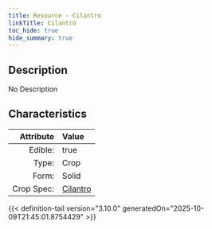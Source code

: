 ```yaml
---
title: Resource - Cilantro
linkTitle: Cilantro
toc_hide: true
hide_summary: true
---
```

<!-- This is generated by the MarsSim HelpGenertor, do not edit. -->

## Description
No Description

## Characteristics

| Attribute      | Value |
|--------:|:------|
|Edible:|true|
|Type:|Crop|
|Form:|Solid|
|Crop Spec:|[Cilantro](/docs/definitions/crop/cilantro)|
 



    


{{< definition-tail version="3.10.0" generatedOn="2025-10-09T21:45:01.8754429" >}}


